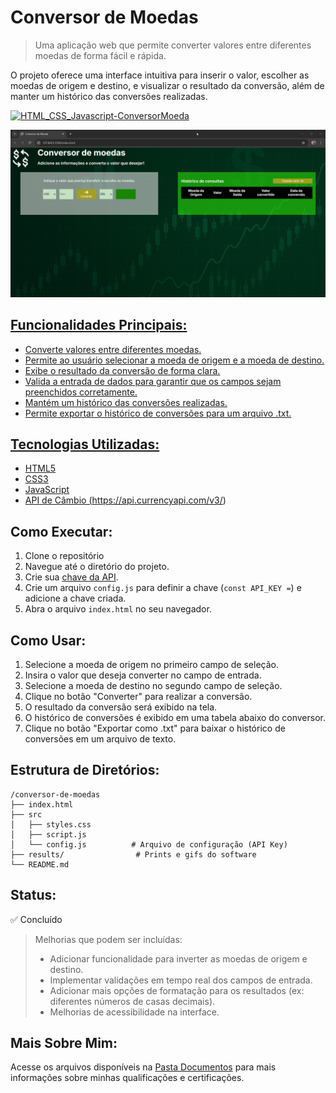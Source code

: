 # Conversor de Moedas

>   Uma aplicação web que permite converter valores entre diferentes moedas de forma fácil e rápida.

O projeto oferece uma interface intuitiva para inserir o valor, escolher as moedas de origem e destino, e visualizar o resultado da conversão, além de manter um histórico das conversões realizadas.

<a href="https://vitoriapguimaraes.github.io/HTML_CSS_Javascript-ConversorMoeda/"><img src="https://img.shields.io/badge/-Conversor%20de%20Moeda-000000?style=for-the-badge" alt="HTML_CSS_Javascript-ConversorMoeda">

![Tela do sistema](https://github.com/vitoriapguimaraes/HTML_CSS_Javascript-ConversorMoeda/blob/main/results/converter.gif)

## Funcionalidades Principais:

-   Converte valores entre diferentes moedas.
-   Permite ao usuário selecionar a moeda de origem e a moeda de destino.
-   Exibe o resultado da conversão de forma clara.
-   Valida a entrada de dados para garantir que os campos sejam preenchidos corretamente.
-   Mantém um histórico das conversões realizadas.
-   Permite exportar o histórico de conversões para um arquivo .txt.

## Tecnologias Utilizadas:

-   HTML5
-   CSS3
-   JavaScript
-   API de Câmbio (https://api.currencyapi.com/v3/)

## Como Executar:

1.  Clone o repositório
2.  Navegue até o diretório do projeto.
3.  Crie sua [chave da API](https://api.currencyapi.com/v3/).
4.  Crie um arquivo `config.js` para definir a chave (`const API_KEY =`) e adicione a chave criada.
5.  Abra o arquivo `index.html` no seu navegador.

## Como Usar:

1.  Selecione a moeda de origem no primeiro campo de seleção.
2.  Insira o valor que deseja converter no campo de entrada.
3.  Selecione a moeda de destino no segundo campo de seleção.
4.  Clique no botão "Converter" para realizar a conversão.
5.  O resultado da conversão será exibido na tela.
6.  O histórico de conversões é exibido em uma tabela abaixo do conversor.
7.  Clique no botão "Exportar como .txt" para baixar o histórico de conversões em um arquivo de texto.

## Estrutura de Diretórios:

```
/conversor-de-moedas
├── index.html
├── src
│   ├── styles.css
│   ├── script.js
│   └── config.js          # Arquivo de configuração (API Key)
├── results/                # Prints e gifs do software
└── README.md
```

## Status:

✅ Concluído

>   Melhorias que podem ser incluídas:
>
>   -   Adicionar funcionalidade para inverter as moedas de origem e destino.
>   -   Implementar validações em tempo real dos campos de entrada.
>   -   Adicionar mais opções de formatação para os resultados (ex: diferentes números de casas decimais).
>   -   Melhorias de acessibilidade na interface.

## Mais Sobre Mim:

Acesse os arquivos disponíveis na [Pasta Documentos](https://github.com/vitoriapguimaraes/vitoriapguimaraes/tree/main/DOCUMENTOS) para mais informações sobre minhas qualificações e certificações.
